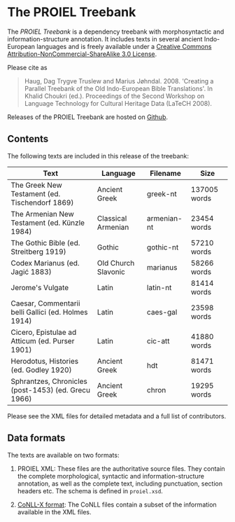 The PROIEL Treebank
===================

The _PROIEL Treebank_ is a dependency treebank with morphosyntactic and
information-structure annotation. It includes texts in several ancient
Indo-European languages and is freely available under a [Creative Commons
Attribution-NonCommercial-ShareAlike 3.0 License](
http://creativecommons.org/licenses/by-nc-sa/3.0/us/).

Please cite as

> Haug, Dag Trygve Truslew and Marius Jøhndal. 2008. 'Creating a Parallel
> Treebank of the Old Indo-European Bible Translations'. In Khalid Choukri
> (ed.). Proceedings of the Second Workshop on Language Technology for
> Cultural Heritage Data (LaTeCH 2008).

Releases of the PROIEL Treebank are hosted on
[Github](https://github.com/proiel/proiel-treebank).

Contents
--------

The following texts are included in this release of the treebank:

  Text                                                | Language            | Filename    | Size
  ----                                                | --------            | --------    | ----
  The Greek New Testament (ed. Tischendorf 1869)      | Ancient Greek       | greek-nt    | 137005 words
  The Armenian New Testament (ed. Künzle 1984)        | Classical Armenian  | armenian-nt | 23454 words
  The Gothic Bible (ed. Streitberg 1919)              | Gothic              | gothic-nt   | 57210 words
  Codex Marianus (ed. Jagić 1883)                     | Old Church Slavonic | marianus    | 58266 words
  Jerome's Vulgate                                    | Latin               | latin-nt    | 81414 words
  Caesar, Commentarii belli Gallici (ed. Holmes 1914) | Latin               | caes-gal    | 23598 words
  Cicero, Epistulae ad Atticum (ed. Purser 1901)      | Latin               | cic-att     | 41880 words
  Herodotus, Histories (ed. Godley 1920)              | Ancient Greek       | hdt         | 81471 words
  Sphrantzes, Chronicles (post-1453) (ed. Grecu 1966) | Ancient Greek       | chron       | 19295 words

Please see the XML files for detailed metadata and a full list of contributors.

Data formats
------------

The texts are available on two formats:

1. PROIEL XML: These files are the authoritative source files. They contain the
   complete morphological, syntactic and information-structure annotation, as well as
   the complete text, including punctuation, section headers etc. The schema is
   defined in `proiel.xsd`.

2. [CoNLL-X format](http://nextens.uvt.nl/depparse-wiki/DataFormat): The CoNLL
   files contain a subset of the information available in the XML files.
